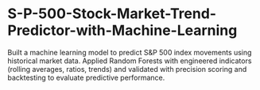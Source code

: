 # S-P-500-Stock-Market-Trend-Predictor-with-Machine-Learning
Built a machine learning model to predict S&amp;P 500 index movements using historical market data. Applied Random Forests with engineered indicators (rolling averages, ratios, trends) and validated with precision scoring and backtesting to evaluate predictive performance.
